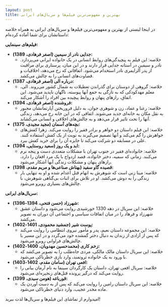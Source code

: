 ```yaml
---
layout: post
title: بهترین و مفهومی‌ترین فیلم‌ها و سریال‌های ایرانی
---
```


در اینجا لیستی از بهترین و مفهومی‌ترین فیلم‌ها و سریال‌های ایرانی به همراه خلاصه داستانشان برای شما آماده کرده‌ام:

**فیلم‌های سینمایی:**

* **جدایی نادر از سیمین (اصغر فرهادی، 1389):**
    * خلاصه: این فیلم به پیچیدگی‌های روابط انسانی در یک خانواده ایرانی می‌پردازد. نادر و سیمین در آستانه جدایی قرار دارند و در این میان، پرستاری برای مراقبت از پدر آلزایمری نادر استخدام می‌شود. اتفاقاتی که رخ می‌دهد، اخلاقیات و قضاوت‌های انسانی را به چالش می‌کشد.
* **درباره الی (اصغر فرهادی، 1387):**
    * خلاصه: گروهی از دوستان برای گذراندن تعطیلات به شمال کشور می‌روند. الی، معلم مهدکودکی که به تازگی به جمع آنها پیوسته، ناگهان ناپدید می‌شود. این اتفاق، رازهای پنهان و روابط پیچیده بین افراد را آشکار می‌کند.
* **فروشنده (اصغر فرهادی، 1394):**
    * خلاصه: رعنا و عماد، زن و شوهری جوان، به دلیل فروریختن آپارتمانشان مجبور به نقل مکان به خانه‌ای جدید می‌شوند. اتفاقی که در این خانه رخ می‌دهد، زندگی آنها را تحت تاثیر قرار می‌دهد و به چالش‌های اخلاقی و انسانی می‌کشاند.
* **بچه‌های آسمان (مجید مجیدی، 1375):**
    * خلاصه: این فیلم داستان دو خواهر و برادر فقیر را روایت می‌کند. زهرا کفش‌های خواهرش را گم می‌کند و آنها تصمیم می‌گیرند به نوبت از یک کفش استفاده کنند. علی در مسابقه دو شرکت می‌کند تا جایزه آن را برای خرید کفش ببرد.
* **ابد و یک روز (سعید روستایی، 1394):**
    * خلاصه: خانواده‌ای فقیر در جنوب تهران با مشکلات متعددی دست و پنجه نرم می‌کنند. زمانی که سمیه، دختر خانواده، قصد ازدواج با یک مرد افغان را دارد، رازهای پنهان و مشکلات زندگی آنها آشکار می‌شود.
* **قصیده گاو سفید (بهتاش صناعی‌ها و مریم مقدم، 1398):**
    * خلاصه: مینا زنی است که شوهرش به اتهام قتل اعدام شده و او به تنهایی بار زندگی را به دوش می‌کشد. او در تلاش برای اثبات بی‌گناهی شوهرش، با چالش‌های بسیاری روبرو می‌شود.

**سریال‌های ایرانی:**

* **شهرزاد (حسن فتحی، 1394-1396):**
    * خلاصه: این سریال در دهه 1330 خورشیدی روایت می‌شود و داستان عشق شهرزاد و فرهاد را در میان اتفاقات سیاسی و اجتماعی آن دوران به تصویر می‌کشد.
* **پوست شیر (جمشید محمودی، 1401-1402):**
    * خلاصه: این مجموعه داستان نعیم، پدر و مأمور نیروی انتظامی را روایت می‌کند که پس از آزادی از زندان به دنبال دختر گمشده خود می‌گردد و در این مسیر با چالش‌های فراوانی روبرو می‌شود.
* **زخم کاری (محمدحسین مهدویان، 1400-1402):**
    * خلاصه: این سریال داستان مالک مالکی، مردی جاه‌طلب را به تصویر می‌کشد که با ورود به یک خانواده ثروتمند، وارد بازی خطرناکی می‌شود.
* **افعی تهران (سامان مقدم، 1402-1403):**
    * خلاصه: سریال افعی تهران، داستان یک کارگردان سینما به نام آرمان بیانی را روایت می‌کند که درگیر پرونده قتل‌های زنجیره‌ای می‌شود.
* **قورباغه (هومن سیدی، 1399):**
    * خلاصه: این سریال داستان رامین را روایت می‌کند که پس از به دست آوردن یک ماده مخدر عجیب، وارد دنیای خطرناکی می‌شود.

امیدوارم از تماشای این فیلم‌ها و سریال‌ها لذت ببرید!
